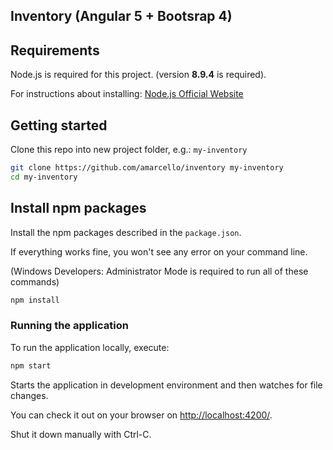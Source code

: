 ## Inventory (Angular 5 + Bootsrap 4)

## Requirements
Node.js is required for this project. (version **8.9.4** is required).

For instructions about installing: [Node.js Official Website](https://nodejs.org/en/)

## Getting started
Clone this repo into new project folder, e.g.: `my-inventory`

```bash
git clone https://github.com/amarcello/inventory my-inventory
cd my-inventory
```

## Install npm packages
Install the npm packages described in the `package.json`.

If everything works fine, you won't see any error on your command line.

(Windows Developers: Administrator Mode is required to run all of these commands)

```bash
npm install
```

### Running the application
To run the application locally, execute:

```sh
npm start
```

Starts the application in development environment and then watches for file changes.

You can check it out on your browser on [http://localhost:4200/](http://localhost:4200/).

Shut it down manually with Ctrl-C.
